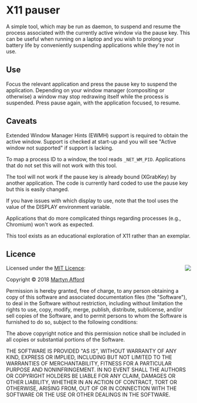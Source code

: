 # X11 pauser

A simple tool, which may be run as daemon, to suspend and resume the process
associated with the currently active window via the pause key. This can be
useful when running on a laptop and you wish to prolong your battery life by
conveniently suspending applications while they're not in use.

## Use

Focus the relevant application and press the pause key to suspend the
application. Depending on your window manager (compositing or otherwise) a
window may stop redrawing itself while the process is suspended. Press pause
again, with the application focused, to resume.

## Caveats

Extended Window Manager Hints (EWMH) support is required to obtain the active
window. Support is checked at start-up and you will see "Active window not
supported" if support is lacking.

To map a process ID to a window, the tool reads `_NET_WM_PID`. Applications
that do not set this will not work with this tool.

The tool will not work if the pause key is already bound (XGrabKey) by another
application. The code is currently hard coded to use the pause key but this is
easily changed.

If you have issues with which display to use, note that the tool uses the value
of the DISPLAY environment variable.

Applications that do more complicated things regarding processes (e.g.,
Chromium) won't work as expected.

This tool exists as an educational exploration of X11 rather than an exemplar.

## Licence

<img align="right" src="https://opensource.org/trademarks/opensource/OSI-Approved-License-100x137.png">

Licensed under the [MIT Licence](https://opensource.org/licenses/MIT):

Copyright &copy; 2018 [Martyn Afford](https://mafford.com)

Permission is hereby granted, free of charge, to any person obtaining a copy of
this software and associated documentation files (the "Software"), to deal in
the Software without restriction, including without limitation the rights to
use, copy, modify, merge, publish, distribute, sublicense, and/or sell copies of
the Software, and to permit persons to whom the Software is furnished to do so,
subject to the following conditions:

The above copyright notice and this permission notice shall be included in all
copies or substantial portions of the Software.

THE SOFTWARE IS PROVIDED "AS IS", WITHOUT WARRANTY OF ANY KIND, EXPRESS OR
IMPLIED, INCLUDING BUT NOT LIMITED TO THE WARRANTIES OF MERCHANTABILITY,
FITNESS FOR A PARTICULAR PURPOSE AND NONINFRINGEMENT. IN NO EVENT SHALL THE
AUTHORS OR COPYRIGHT HOLDERS BE LIABLE FOR ANY CLAIM, DAMAGES OR OTHER
LIABILITY, WHETHER IN AN ACTION OF CONTRACT, TORT OR OTHERWISE, ARISING FROM,
OUT OF OR IN CONNECTION WITH THE SOFTWARE OR THE USE OR OTHER DEALINGS IN THE
SOFTWARE.
